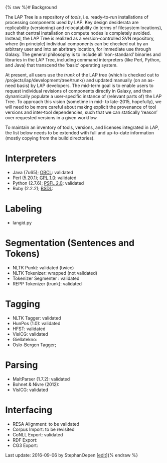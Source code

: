 {% raw %}# Background

The LAP Tree is a repository of *tools*, i.e. ready-to-run installations
of processing components used by LAP. Key design desiderata are
replicability (versioning) and relocatability (in terms of filesystem
locations), such that central installation on compute nodes is
completely avoided. Instead, the LAP Tree is realized as a
version-controlled SVN repository, where (in principle) individual
components can be checked out by an arbitrary user and into an abritrary
location, for immediate use through Galaxy. The general philosophy is to
include all ‘non-standard’ binaries and libraries in the LAP Tree,
including command interpreters (like Perl, Python, and Java) that
transcend the ‘basic’ operating system.

At present, all users use the *trunk* of the LAP tree (which is checked
out to /projects/lap/development/tree/trunk/) and updated manually (on
an as-need basis) by LAP developers. The mid-term goal is to enable
users to request individual revisions of components directly in Galaxy,
and then dynamically populate a user-specific instance of (relevant
parts of) the LAP Tree. To approach this vision (sometime in mid- to
late-2015, hopefully), we will need to be more careful about making
explicit the provenance of tool versions and inter-tool dependencies,
such that we can statically ‘reason’ over requested versions in a given
workflow.

To maintain an inventory of tools, versions, and licenses integrated in
LAP, the list below needs to be extended with full and up-to-date
information (mostly copying from the build directories).

# Interpreters

- Java (7u65); [OBCL](http://java.com/license): validated
- Perl (5.20.1);
[GPL 1.0](http://svn.emmtee.net/lap/trunk/tree/perl/LICENSE):
validated
- Python (2.7.6); [PSFL
2.0](http://svn.emmtee.net/lap/trunk/tree/python/LICENSE): validated
- Ruby (2.2.2);
[BSDL](http://svn.emmtee.net/lap/trunk/tree/ruby/LICENSE):

# Labeling

- langid.py

# Segmentation (Sentences and Tokens)

- NLTK Punkt: validated (twice)
- NLTK Tokenizer: wrapped (not validated)
- Tokenizer Segmenter : validated
- REPP Tokenizer (trunk): validated

# Tagging

- NLTK Tagger: validated
- HunPos (1.0): validated
- HFST: validated
- VislCG: validated
- Giellatekno:
- Oslo-Bergen Tagger;

# Parsing

- MaltParser (1.7.2): validated
- Bohnet & Nivre (2012):
- VislCG: validated

# Interfacing

- RESA Alignment: to be validated
- Corpus Import: to be revisited
- CoNLL Export: validated
- RDF Export:
- CG3 Export:

Last update: 2016-09-06 by StephanOepen [[edit](https://github.com/delph-in/docs/wiki/LapDevelopment_Tree/_edit)]{% endraw %}